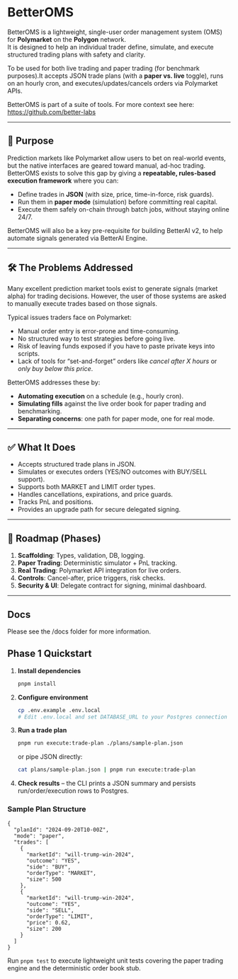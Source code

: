 # BetterOMS

BetterOMS is a lightweight, single-user order management system (OMS) for **Polymarket** on the **Polygon** network.  
It is designed to help an individual trader define, simulate, and execute structured trading plans with safety and clarity.

To be used for both live trading and paper trading (for benchmark purposes).It accepts JSON trade plans (with a **paper vs. live** toggle), runs on an hourly cron, and executes/updates/cancels orders via Polymarket APIs.

BetterOMS is part of a suite of tools. For more context see here: https://github.com/better-labs

---

## 🎯 Purpose
Prediction markets like Polymarket allow users to bet on real-world events, but the native interfaces are geared toward manual, ad-hoc trading. BetterOMS exists to solve this gap by giving a **repeatable, rules-based execution framework** where you can:

- Define trades in **JSON** (with size, price, time-in-force, risk guards).
- Run them in **paper mode** (simulation) before committing real capital.
- Execute them safely on-chain through batch jobs, without staying online 24/7.

BetterOMS will also be a key pre-requisite for building BetterAI v2, to help automate signals generated via BetterAI Engine.




---

## 🛠️ The Problems Addressed
Many excellent prediction market tools exist to generate signals (market alpha) for trading decisions. However, the user of those systems are asked to manually execute trades based on those signals.

Typical issues traders face on Polymarket:
- Manual order entry is error-prone and time-consuming.  
- No structured way to test strategies before going live.  
- Risk of leaving funds exposed if you have to paste private keys into scripts.  
- Lack of tools for “set-and-forget” orders like *cancel after X hours* or *only buy below this price*.  

BetterOMS addresses these by:
- **Automating execution** on a schedule (e.g., hourly cron).  
- **Simulating fills** against the live order book for paper trading and benchmarking.  
- **Separating concerns**: one path for paper mode, one for real mode.  


---

## ✅ What It Does
- Accepts structured trade plans in JSON.
- Simulates or executes orders (YES/NO outcomes with BUY/SELL support).
- Supports both MARKET and LIMIT order types.
- Handles cancellations, expirations, and price guards.
- Tracks PnL and positions.
- Provides an upgrade path for secure delegated signing.  

---

## 🚀 Roadmap (Phases)
1. **Scaffolding**: Types, validation, DB, logging.  
2. **Paper Trading**: Deterministic simulator + PnL tracking.  
3. **Real Trading**: Polymarket API integration for live orders.  
4. **Controls**: Cancel-after, price triggers, risk checks.  
5. **Security & UI**: Delegate contract for signing, minimal dashboard.  

---

## Docs

Please see the /docs folder for more information.

## Phase 1 Quickstart

1. **Install dependencies**
   ```bash
   pnpm install
   ```
2. **Configure environment**
   ```bash
   cp .env.example .env.local
   # Edit .env.local and set DATABASE_URL to your Postgres connection string
   ```
3. **Run a trade plan**
   ```bash
   pnpm run execute:trade-plan ./plans/sample-plan.json
   ```
   or pipe JSON directly:
   ```bash
   cat plans/sample-plan.json | pnpm run execute:trade-plan
   ```
4. **Check results** – the CLI prints a JSON summary and persists run/order/execution rows to Postgres.

### Sample Plan Structure

```jsonc
{
  "planId": "2024-09-20T10-00Z",
  "mode": "paper",
  "trades": [
    {
      "marketId": "will-trump-win-2024",
      "outcome": "YES",
      "side": "BUY",
      "orderType": "MARKET",
      "size": 500
    },
    {
      "marketId": "will-trump-win-2024",
      "outcome": "YES",
      "side": "SELL",
      "orderType": "LIMIT",
      "price": 0.62,
      "size": 200
    }
  ]
}
```

Run `pnpm test` to execute lightweight unit tests covering the paper trading engine and the deterministic order book stub.
